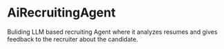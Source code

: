 # AiRecruitingAgent
Buliding LLM based recruiting Agent where it analyzes resumes and gives feedback to the recruiter about the candidate.
